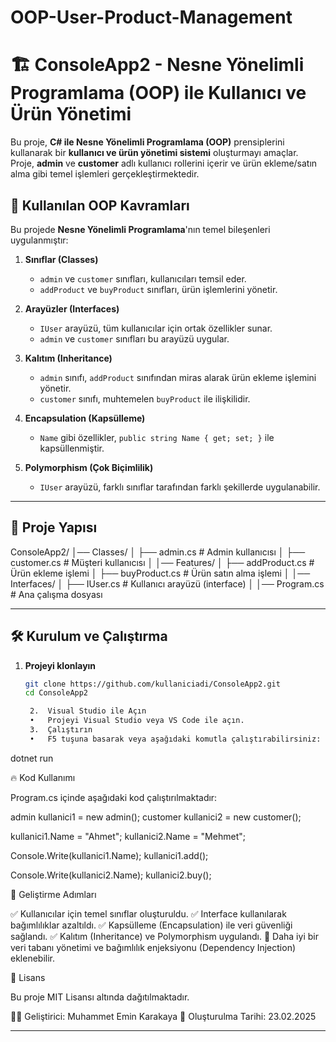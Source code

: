 # OOP-User-Product-Management
# 🏗️ ConsoleApp2 - Nesne Yönelimli Programlama (OOP) ile Kullanıcı ve Ürün Yönetimi

Bu proje, **C# ile Nesne Yönelimli Programlama (OOP)** prensiplerini kullanarak bir **kullanıcı ve ürün yönetimi sistemi** oluşturmayı amaçlar.  
Proje, **admin** ve **customer** adlı kullanıcı rollerini içerir ve ürün ekleme/satın alma gibi temel işlemleri gerçekleştirmektedir.

## 🚀 Kullanılan OOP Kavramları
Bu projede **Nesne Yönelimli Programlama**'nın temel bileşenleri uygulanmıştır:

1. **Sınıflar (Classes)**  
   - `admin` ve `customer` sınıfları, kullanıcıları temsil eder.  
   - `addProduct` ve `buyProduct` sınıfları, ürün işlemlerini yönetir.

2. **Arayüzler (Interfaces)**  
   - `IUser` arayüzü, tüm kullanıcılar için ortak özellikler sunar.  
   - `admin` ve `customer` sınıfları bu arayüzü uygular.

3. **Kalıtım (Inheritance)**  
   - `admin` sınıfı, `addProduct` sınıfından miras alarak ürün ekleme işlemini yönetir.  
   - `customer` sınıfı, muhtemelen `buyProduct` ile ilişkilidir.

4. **Encapsulation (Kapsülleme)**  
   - `Name` gibi özellikler, `public string Name { get; set; }` ile kapsüllenmiştir.

5. **Polymorphism (Çok Biçimlilik)**  
   - `IUser` arayüzü, farklı sınıflar tarafından farklı şekillerde uygulanabilir.

---

## 📂 Proje Yapısı

ConsoleApp2/
│── Classes/
│   ├── admin.cs          # Admin kullanıcısı
│   ├── customer.cs       # Müşteri kullanıcısı
│
│── Features/
│   ├── addProduct.cs     # Ürün ekleme işlemi
│   ├── buyProduct.cs     # Ürün satın alma işlemi
│
│── Interfaces/
│   ├── IUser.cs          # Kullanıcı arayüzü (interface)
│
│── Program.cs            # Ana çalışma dosyası

---

## 🛠️ Kurulum ve Çalıştırma

1. **Projeyi klonlayın**  
   ```bash
   git clone https://github.com/kullaniciadi/ConsoleApp2.git
   cd ConsoleApp2

	2.	Visual Studio ile Açın
	•	Projeyi Visual Studio veya VS Code ile açın.
	3.	Çalıştırın
	•	F5 tuşuna basarak veya aşağıdaki komutla çalıştırabilirsiniz:

dotnet run

🔥 Kod Kullanımı

Program.cs içinde aşağıdaki kod çalıştırılmaktadır:

admin kullanici1 = new admin();
customer kullanici2 = new customer();

kullanici1.Name = "Ahmet";
kullanici2.Name = "Mehmet";

Console.Write(kullanici1.Name);
kullanici1.add();

Console.Write(kullanici2.Name);
kullanici2.buy();

🎯 Geliştirme Adımları

✅ Kullanıcılar için temel sınıflar oluşturuldu.
✅ Interface kullanılarak bağımlılıklar azaltıldı.
✅ Kapsülleme (Encapsulation) ile veri güvenliği sağlandı.
✅ Kalıtım (Inheritance) ve Polymorphism uygulandı.
🚀 Daha iyi bir veri tabanı yönetimi ve bağımlılık enjeksiyonu (Dependency Injection) eklenebilir.

📜 Lisans

Bu proje MIT Lisansı altında dağıtılmaktadır.

👨‍💻 Geliştirici: Muhammet Emin Karakaya
📅 Oluşturulma Tarihi: 23.02.2025

---
